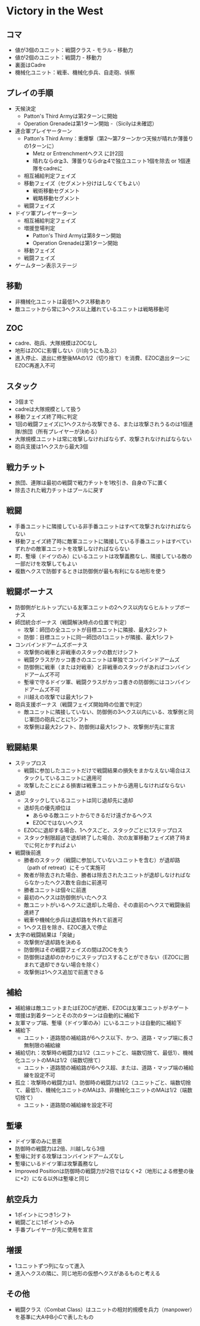 # Victory in the West

## コマ
- 値が3個のユニット：戦闘クラス - モラル - 移動力
- 値が2個のユニット：戦闘力 - 移動力
- 裏面はCadre
-	機械化ユニット：戦車、機械化歩兵、自走砲、偵察

## プレイの手順
-	天候決定
	-	Patton's Third Armyは第2ターンに開始
	-	Operation Grenadeは第1ターン開始
	-（Sicilyは未確認）
-	連合軍プレイヤーターン
 	- Patton's Third Army：重爆撃（第2～第7ターンかつ天候が晴れか薄曇りの1ターンに）
 		- Metz or Entrenchmentヘクス に計2回
 		- 晴れならdr≧3、薄曇りならdr≧4で独立ユニット1個を除去 or 1個連隊をcadreに
	-	相互補給判定フェイズ
	-	移動フェイズ（セグメント分けはしなくてもよい）
		-	戦術移動セグメント
		-	戦略移動セグメント
	-	戦闘フェイズ
-	ドイツ軍プレイヤーターン
	-	相互補給判定フェイズ
	-	増援登場判定
		-	Patton's Third Armyは第8ターン開始
		-	Operation Grenadeは第1ターン開始
	-	移動フェイズ
	-	戦闘フェイズ
-	ゲームターン表示ステージ

## 移動
-	非機械化ユニットは最低1ヘクス移動あり
-	敵ユニットから常に3ヘクス以上離れているユニットは戦略移動可

## ZOC
-	cadre、砲兵、大隊規模はZOCなし
-	地形はZOCに影響しない（川向うにも及ぶ）
-	進入停止、退出に修整後MAの1/2（切り捨て）を消費、EZOC退出ターンにEZOC再進入不可

## スタック
-	3個まで
-	cadreは大隊規模として扱う
-	移動フェイズ終了時に判定
- 1回の戦闘フェイズに1ヘクスから攻撃できる、または攻撃されうるのは1個連隊/旅団（所有プレイヤーが決める）
- 大隊規模ユニットは常に攻撃しなければならず、攻撃されなければならない
- 砲兵支援は1ヘクスから最大3個

## 戦力チット
- 旅団、連隊は最初の戦闘で戦力チットを1枚引き、自身の下に置く
- 除去された戦力チットはプールに戻す

## 戦闘
- 手番ユニットに隣接している非手番ユニットはすべて攻撃されなければならない
- 移動フェイズ終了時に敵軍ユニットに隣接している手番ユニットはすべていずれかの敵軍ユニットを攻撃しなければならない
-	町、塹壕（ドイツのみ）にいるユニットは攻撃義務なし、隣接している敵の一部だけを攻撃してもよい
-	複数ヘクスで防御するときは防御側が最も有利になる地形を使う

## 戦闘ボーナス
- 防御側がヒルトップにいる友軍ユニットの2ヘクス以内ならヒルトップボーナス
- 師団統合ボーナス（戦闘解決時点の位置で判定）
  - 攻撃：師団の全ユニットが目標ユニットに隣接、最大2シフト
  - 防御：目標ユニットに同一師団の1ユニットが隣接、最大1シフト
- コンバインドアームズボーナス
  - 攻撃側の戦車と非戦車のスタックの数だけシフト
  - 戦闘クラスがカッコ書きのユニットは単独でコンバインドアームズ
  - 防御側に戦車（または対戦車）と非戦車のスタックがあればコンバインドアームズ不可
  - 塹壕で守るドイツ軍、戦闘クラスがカッコ書きの防御側にはコンバインドアームズ不可
  - 川越えの攻撃では最大1シフト
- 砲兵支援ボーナス（戦闘フェイズ開始時の位置で判定）
  - 敵ユニットに隣接していない、防御側の3ヘクス以内にいる、攻撃側と同じ軍団の砲兵ごとに1シフト
  - 攻撃側は最大2シフト、防御側は最大1シフト、攻撃側が先に宣言

## 戦闘結果
- ステップロス
  - 戦闘に参加したユニットだけで戦闘結果の損失をまかなえない場合はスタックしているユニットに適用可
  - 攻撃したことによる損害は戦車ユニットから適用しなければならない
- 退却
  - スタックしているユニットは同じ退却先に退却
  - 退却先の優先順位は
    - あらゆる敵ユニットからできるだけ遠ざかるヘクス
    - EZOCではないヘクス
  - EZOCに退却する場合、1ヘクスごと、スタックごとに1ステップロス
  - スタック制限超過で退却終了した場合、次の友軍移動フェイズ終了時までに何とかすればよい
- 戦闘後前進
  - 勝者のスタック（戦闘に参加していないユニットを含む）が退却路（path of retreat）にそって実施可
  - 敗者が除去された場合、勝者は除去されたユニットが退却しなければならなかったヘクス数を自由に前進可
  - 勝者ユニットは個々に前進
  - 最初のヘクスは防御側がいたヘクス
  - 敵ユニットがいるヘクスに退却した場合、その直前のヘクスで戦闘後前進終了
  - 戦車や機械化歩兵は退却路を外れて前進可
  - 1ヘクス目を除き、EZOC進入で停止
- 太字の戦闘結果は「突破」
  - 攻撃側が退却路を決める
  - 防御側はその戦闘フェイズの間はZOCを失う
  - 防御側は退却のかわりにステップロスすることができない（EZOCに囲まれて退却できない場合を除く）
  - 攻撃側は1ヘクス追加で前進できる

## 補給
- 補給線は敵ユニットまたはEZOCが遮断、EZOCは友軍ユニットがネゲート
- 増援は到着ターンとその次のターンは自動的に補給下
- 友軍マップ端、塹壕（ドイツ軍のみ）にいるユニットは自動的に補給下
- 補給下
  - ユニット・道路間の補給路が6ヘクス以下、かつ、道路・マップ端に長さ無制限の補給線
- 補給切れ：攻撃時の戦闘力は1/2（ユニットごと、端数切捨て、最低1）、機械化ユニットのMAは1/2（端数切捨て）
  - ユニット・道路間の補給路が6ヘクス超、または、道路・マップ端の補給線を設定不可
 - 孤立：攻撃時の戦闘力は1、防御時の戦闘力は1/2（ユニットごと、端数切捨て、最低1）、機械化ユニットのMAは3、非機械化ユニットのMAは1/2（端数切捨て）
 	- ユニット・道路間の補給線を設定不可

## 塹壕
-	ドイツ軍のみに恩恵
-	防御時の戦闘力は2倍、川越しなら3倍
-	塹壕に対する攻撃はコンバインドアームズなし
-	塹壕にいるドイツ軍は攻撃義務なし
- Improved Positionは防御時の戦闘力が2倍ではなく+2（地形による修整の後に+2）になる以外は塹壕と同じ

## 航空兵力
- 1ポイントにつき1シフト
- 戦闘ごとに1ポイントのみ
- 手番プレイヤーが先に使用を宣言

## 増援
- 1ユニットずつ列になって進入
- 進入ヘクスの隣に、同じ地形の仮想ヘクスがあるものと考える

## その他
- 戦闘クラス（Combat Class）はユニットの相対的規模を兵力（manpower）を基準に大A中B小Cで表したもの
